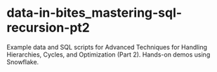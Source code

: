 # data-in-bites_mastering-sql-recursion-pt2
Example data and SQL scripts for  Advanced Techniques for Handling Hierarchies, Cycles, and Optimization (Part 2). Hands-on demos using Snowflake.
